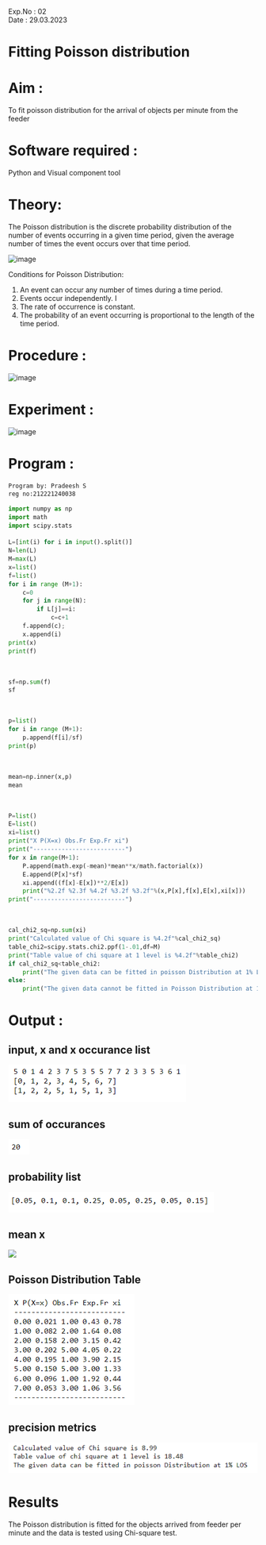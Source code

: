 Exp.No : 02
&emsp;
&emsp;
&emsp;
&emsp;
&emsp;
&emsp;
&emsp;
&emsp;
&emsp;
&emsp;
&emsp;
&emsp;
&emsp;
&emsp;
&emsp;
&emsp;
&emsp;
&emsp;
&emsp;
&emsp;
&emsp;
&emsp;
Date : 29.03.2023
<br>

# Fitting Poisson distribution

# Aim :

To fit poisson distribution for the arrival of objects per minute from the feeder

# Software required :

Python and Visual component tool

# Theory:

The Poisson distribution is the discrete probability distribution of the number of events occurring in a given time period, given the average number of times the event occurs over that time period.

![image](https://user-images.githubusercontent.com/104613195/166248326-fd042076-8b0b-40c4-8b11-1d8e8fcb74db.png)

Conditions for Poisson Distribution:

1. An event can occur any number of times during a time period.
2. Events occur independently. I
3. The rate of occurrence is constant.
4. The probability of an event occurring is proportional to the length of the time period.

# Procedure :

![image](https://user-images.githubusercontent.com/104613195/166251988-d0c53205-6080-4f7b-ae4c-398178586637.png)

# Experiment :

![image](https://user-images.githubusercontent.com/103921593/230282876-f4a5afbf-cac1-4648-a1b0-c78840638a8e.png)

# Program :

```pyhton
Program by: Pradeesh S
reg no:212221240038
```

```python
import numpy as np
import math
import scipy.stats

L=[int(i) for i in input().split()]
N=len(L)
M=max(L)
x=list()
f=list()
for i in range (M+1):
    c=0
    for j in range(N):
        if L[j]==i:
            c=c+1
    f.append(c);
    x.append(i)
print(x)
print(f)
```

 <br>

```python
sf=np.sum(f)
sf
```

<br>

```python
p=list()
for i in range (M+1):
    p.append(f[i]/sf)
print(p)
```

<br>

```python
mean=np.inner(x,p)
mean
```

<br>

```python
P=list()
E=list()
xi=list()
print("X P(X=x) Obs.Fr Exp.Fr xi")
print("--------------------------")
for x in range(M+1):
    P.append(math.exp(-mean)*mean**x/math.factorial(x))
    E.append(P[x]*sf)
    xi.append((f[x]-E[x])**2/E[x])
    print("%2.2f %2.3f %4.2f %3.2f %3.2f"%(x,P[x],f[x],E[x],xi[x]))
print("--------------------------")
```

<br>

```python
cal_chi2_sq=np.sum(xi)
print("Calculated value of Chi square is %4.2f"%cal_chi2_sq)
table_chi2=scipy.stats.chi2.ppf(1-.01,df=M)
print("Table value of chi square at 1 level is %4.2f"%table_chi2)
if cal_chi2_sq<table_chi2:
    print("The given data can be fitted in poisson Distribution at 1% LOS")
else:
    print("The given data cannot be fitted in Poisson Distribution at 1% LOS")
```

# Output :

## input, x and x occurance list

![](1.PNG)

## sum of occurances

![](2.PNG)

## probability list

![](3.PNG)

## mean x

![](.4.PNG)

## Poisson Distribution Table

![](5.PNG)

## precision metrics

![](6.PNG)

# Results

The Poisson distribution is fitted for the objects arrived from feeder per minute and the data is tested using Chi-square test.

